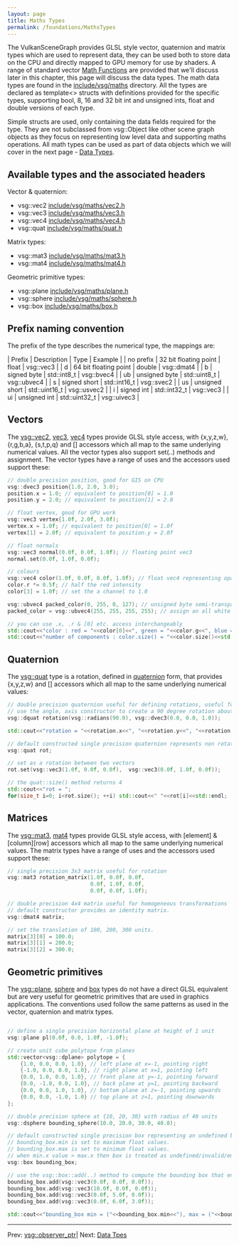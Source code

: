 ```yaml
---
layout: page
title: Maths Types
permalink: /foundations/MathsTypes
---
```


The VulkanSceneGraph provides GLSL style vector, quaternion and matrix types which are used to represent data, they can be used both to store data on the CPU and directly mapped to GPU memory for use by shaders. A range of standard vector [Math Functions](MathFunctions.md) are provided that we'll discuss later in this chapter, this page will discuss the data types.
The math data types are found in the [include/vsg/maths](https://github.com/vsg-dev/VulkanSceneGraph/tree/master/include/vsg/maths/) directory. All the types are declared as template<> structs with definitions provided for the specific types, supporting bool, 8, 16 and 32 bit int and unsigned ints, float and double versions of each type.

Simple structs are used, only containing the data fields required for the type. They are not subclassed from vsg::Object like other scene graph objects as they focus on representing low level data and supporting maths operations. All math types can be used as part of data objects which we will cover in the next page - [Data Types](DataTypes.md).

## Available types and the associated headers

Vector & quaternion:
* vsg::vec2 [include/vsg/maths/vec2.h](https://github.com/vsg-dev/VulkanSceneGraph/tree/master/include/vsg/maths/vec2.h)
* vsg::vec3 [include/vsg/maths/vec3.h](https://github.com/vsg-dev/VulkanSceneGraph/tree/master/include/vsg/maths/vec3.h)
* vsg::vec4 [include/vsg/maths/vec4.h](https://github.com/vsg-dev/VulkanSceneGraph/tree/master/include/vsg/maths/vec4.h)
* vsg::quat [include/vsg/maths/quat.h](https://github.com/vsg-dev/VulkanSceneGraph/tree/master/include/vsg/maths/quat.h)

Matrix types:
* vsg::mat3 [include/vsg/maths/mat3.h](https://github.com/vsg-dev/VulkanSceneGraph/tree/master/include/vsg/maths/mat3.h)
* vsg::mat4 [include/vsg/maths/mat4.h](https://github.com/vsg-dev/VulkanSceneGraph/tree/master/include/vsg/maths/mat4.h)

Geometric primitive types:
* vsg::plane [include/vsg/maths/plane.h](https://github.com/vsg-dev/VulkanSceneGraph/tree/master/include/vsg/maths/plane.h)
* vsg::sphere [include/vsg/maths/sphere.h](https://github.com/vsg-dev/VulkanSceneGraph/tree/master/include/vsg/maths/sphere.h)
* vsg::box [include/vsg/maths/box.h](https://github.com/vsg-dev/VulkanSceneGraph/tree/master/include/vsg/maths/box.h)

## Prefix naming convention

The prefix of the type describes the numerical type, the mappings are:

| Prefix | Description | Type | Example |
| no prefix | 32 bit floating point | float | vsg::vec3 |
| d | 64 bit floating point | double | vsg::dmat4 |
| b | signed byte | std::int8_t | vsg::bvec4 |
| ub | unsigned byte | std::uint8_t | vsg::ubvec4 |
| s | signed short | std::int16_t | vsg::svec2 |
| us | unsigned short | std::uint16_t | vsg::usvec2 |
| i | signed int | std::int32_t | vsg::vec3 |
| ui | unsigned int | std::uint32_t | vsg::uivec3 |

## Vectors

The [vsg::vec2](https://github.com/vsg-dev/VulkanSceneGraph/tree/master/include/vsg/maths/vec2.h), [vec3](https://github.com/vsg-dev/VulkanSceneGraph/tree/master/include/vsg/maths/vec3.h), [vec4](https://github.com/vsg-dev/VulkanSceneGraph/tree/master/include/vsg/maths/vec4.h) types provide GLSL style access, with {x,y,z,w}, {r,g,b,a}, {s,t,p,q} and [] accessors which all map to the same underlying numerical values. All the vector types also support set(..) methods and assignment. The vector types have a range of uses and the accessors used support these:

~~~ cpp
// double precision position, good for GIS on CPU
vsg::dvec3 position{1.0, 2.0, 3.0);
position.x = 1.0; // equivalent to position[0] = 1.0
position.y = 2.0; // equivalent to position[1] = 2.0

// float vertex, good for GPU work
vsg::vec3 vertex{1.0f, 2.0f, 3.0f);
vertex.x = 1.0f; // equivalent to position[0] = 1.0f
vertex[1] = 2.0f; // equivalent to position.y = 2.0f

// float normals
vsg::vec3 normal(0.0f, 0.0f, 1.0f); // floating point vec3
normal.set(0.0f, 1.0f, 0.0f);

// colours
vsg::vec4 color(1.0f, 0.0f, 0.0f, 1.0f); // float vec4 representing opaque red
color.r *= 0.5f; // half the red intensity
color[3] = 1.0f; // set the a channel to 1.0

vsg::ubvec4 packed_color(0, 255, 0, 127); // unsigned byte semi-transparent green
packed_color = vsg::ubvec4(255, 255, 255, 255); // assign an all white color

// you can use .x, .r & [0] etc. access interchangeably
std::cout<<"color : red = "<<color[0]<<", green = "<<color.g<<", blue = "<<color.z<<", alpha = "<<color.a<<std::endl;
std::cout<<"number of components : color.size() = "<<color.size()<<std::endl; // will be 4 for vec4 types
~~~

## Quaternion

The [vsg::quat](https://github.com/vsg-dev/VulkanSceneGraph/tree/master/include/vsg/maths/quat.h) type is a rotation, defined in [quaternion](https://en.wikipedia.org/wiki/Quaternion) form, that provides {x,y,z,w} and [] accessors which all map to the same underlying numerical values:

~~~ cpp
// double precision quaternion useful for defining rotations, useful for GIS etc. applications
// use the angle, axis constructor to create a 90 degree rotation about the z axis.
vsg::dquat rotation(vsg::radians(90.0), vsg::dvec3(0.0, 0.0, 1.0));

std::cout<<"rotation = "<<rotation.x<<", "<<rotation.y<<", "<<rotation.z<<", "<<rotation.w<<std::endl;

// default constructed single precision quaternion represents non rotation
vsg::quat rot;

// set as a rotation between two vectors
rot.set(vsg::vec3(1.0f, 0.0f, 0.0f),  vsg::vec3(0.0f, 1.0f, 0.0f));

// the quat::size() method returns 4
std::cout<<"rot = ";
for(size_t i=0; i<rot.size(); ++i) std::cout<<" "<<rot[i]<<std::endl;

~~~

## Matrices

The [vsg::mat3](https://github.com/vsg-dev/VulkanSceneGraph/tree/master/include/vsg/maths/mat3.h), [mat4](https://github.com/vsg-dev/VulkanSceneGraph/tree/master/include/vsg/maths/mat4.h) types provide GLSL style access, with [element] & [column][row] accessors which all map to the same underlying numerical values. The matrix types have a range of uses and the accessors used support these:

~~~ cpp
// single precision 3x3 matrix useful for rotation
vsg::mat3 rotation_matrix(1.0f, 0.0f, 0.0f,
                          0.0f, 1.0f, 0.0f,
                          0.0f, 0.0f, 1.0f);

// double precision 4x4 matrix useful for homogeneous transformations
// default constructor provides an identity matrix.
vsg::dmat4 matrix;

// set the translation of 100, 200, 300 units.
matrix[3][0] = 100.0;
matrix[3][1] = 200.0;
matrix[3][2] = 300.0;
~~~

## Geometric primitives

The [vsg::plane](https://github.com/vsg-dev/VulkanSceneGraph/tree/master/include/vsg/maths/plane.h), [sphere](https://github.com/vsg-dev/VulkanSceneGraph/tree/master/include/vsg/maths/sphere.h) and [box](https://github.com/vsg-dev/VulkanSceneGraph/tree/master/include/vsg/maths/box.h) types do not have a direct GLSL equivalent but are very useful for geometric primitives that are used in graphics applications. The conventions used follow the same patterns as used in the vector, quaternion and matrix types.

~~~ cpp

// define a single precision horizontal plane at height of 1 unit
vsg::plane pl(0.0f, 0.0, 1.0f, -1.0f);

// create unit cube polytope from planes
std::vector<vsg::dplane> polytope = {
    {1.0, 0.0, 0.0, 1.0}, // left plane at x=-1, pointing right
    {-1.0, 0.0, 0.0, 1.0}, // right plane at x=1, pointing left
    {0.0, 1.0, 0.0, 1.0}, // front plane at y=-1, pointing forward
    {0.0, -1.0, 0.0, 1.0}, // back plane at y=1, pointing backward
    {0.0, 0.0, 1.0, 1.0}, // bottom plane at z=-1, pointing upwards
    {0.0, 0.0, -1.0, 1.0} // top plane at z=1, pointing downwards
};

// double precision sphere at {10, 20, 30} with radius of 40 units
vsg::dsphere bounding_sphere(10.0, 20.0, 30.0, 40.0);

// default constructed single precision box representing an undefined box
// bounding_box.min is set to maximum float values.
// bounding_box.max is set to minimum float values.
// when min.x value > max.x then box is treated as undefined/invalid/empty.
vsg::box bounding_box;

// use the vsg::box::add(..) method to compute the bounding box that encloses points
bounding_box.add(vsg::vec3(0.0f, 0.0f, 0.0f));
bounding_box.add(vsg::vec3(10.0f, 0.0f, 0.0f));
bounding_box.add(vsg::vec3(0.0f, 5.0f, 0.0f));
bounding_box.add(vsg::vec3(0.0f, 6.0f, 3.0f));

std::cout<<"bounding_box min = ("<<bounding_box.min<<"), max = ("<<bounding_box.max<<")"<<std::endl;
~~~

---

Prev: [vsg::observer_ptr](observer_ptr.md)| Next: [Data Tpes](DataTypes.md)
